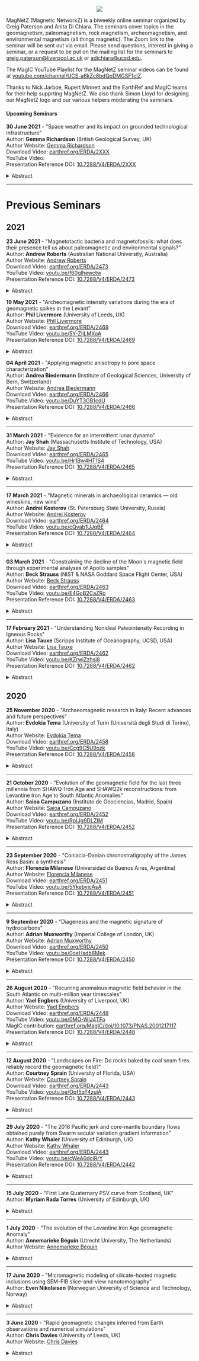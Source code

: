 <p align="center"><img src="https://github.com/earthref/MagIC-MagNetS/raw/master/MagnetZ_Logo.jpg"></p>

MagNetZ (Magnetic NetworkZ) is a biweekly online seminar organized by Greig Paterson and Anita Di Chiara. The seminars cover topics in the geomagnetism, paleomagnetism, rock magnetism, archeomagnetism, and environmental magnetism (all things magnetic). The Zoom link to the seminar will be sent out via email. Please send questions, interest in giving a seminar, or a request to be put on the mailing list for the seminars to [greig.paterson@liverpool.ac.uk](mailto:greig.paterson@liverpool.ac.uk) or [adichiara@ucsd.edu](mailto:adichiara@ucsd.edu).

The MagIC YouTube Playlist for the MagNetZ seminar videos can be found at [youtube.com/channel/UCS-a6kZc8bdQoDMGSF1cIZ](https://www.youtube.com/channel/UCS-a6kZc8bdQoDMGSF1cIZg).

Thanks to Nick Jarboe, Rupert Minnett and the EarthRef and MagIC teams for their help supprting MagNetZ. We also thank Simon Lloyd for designing our MagNetZ logo and our various helpers moderating the seminars.

#### Upcoming Seminars



**30 June 2021** - "Space weather and its impact on grounded technological infrastructure"  
Author: **Gemma Richardson** (British Geological Survey, UK)  
Author Website: [Gemma Richardson](https://www.bgs.ac.uk/people/richardson-gemma/)  
Download Video: [earthref.org/ERDA/2XXX](https://earthref.org/ERDA/2XXX/)  
YouTube Video: []()  
Presentation Reference DOI: [10.7288/V4/ERDA/2XXX](https://dx.doi.org/10.7288/V4/ERDA/2XXX)
<details><summary>Abstract</summary>
The anisotropic properties of a formation’s pore space largely control preferred flow directions. An accurate 3D description of pore space properties is thus essential in reservoir characterization and fluid migration studies. Traditional characterization methods face trade-offs between sample volume and resolution amongst other challenges. Magnetic pore fabrics, i.e., the anisotropy of magnetic susceptibility in ferrofluid-impregnated samples, have been proposed to capture pores down to 10 nm in standard-sized samples. Promising empirical relationships exist between magnetic pore fabrics and pore shape and orientation distributions, but are compromised by a large variability between studies. New numerical and experimental data provide insight into the sources of this variability, and allow for a quantitative interpretation of magnetic pore fabrics in future applications.  
</details>  
  
----
  
  
# Previous Seminars

## 2021

**23 June 2021** - "Magnetotactic bacteria and magnetofossils: what does their presence tell us about paleomagnetic and environmental signals?"  
Author: **Andrew Roberts** (Australian National University, Australia)  
Author Website: [Andrew Roberts](https://earthsciences.anu.edu.au/people/academics/professor-andrew-p-roberts)  
Download Video: [earthref.org/ERDA/2473](https://earthref.org/ERDA/2473/)  
YouTube Video: [youtu.be/f60glhewctw](https://youtu.be/f60glhewctw)  
Presentation Reference DOI: [10.7288/V4/ERDA/2473](https://dx.doi.org/10.7288/V4/ERDA/2473)
<details><summary>Abstract</summary>
Some people had a misspent youth. I waited until I was an adult and spent it studying the magnetism of mud. In seeking highly resolved records of geomagnetic field, tectonic, or climate change, I learned early that diagenesis affects EVERY record. The question is not one of “if” diagenesis has affected a record, but “by how much?” Diagenesis colours my view of sedimentary magnetism at a deep level. OK, but what does this have to do with magnetotactic bacteria (MTB)? The dominant view of MTB is that they are ubiquitous in aquatic environments and that they inhabit chemical gradients across the oxic-anoxic interface in water columns and sediments. OAI environments are where diagenesis starts to become important, so my expectation for 20 years was that, while MTB are interesting organisms, they should not be important in the geological record because their post-mortem remains (magnetofossils) would be buried in environments dominated by reductive diagenesis, which would cause them to dissolve and not be preserved. Various other MTB curiosities intrigued me, but I did not care enough about exploring them if magnetofossils were not paleomagnetically or paleoenvironmentally important. About 10 years ago, my views turned on their head when we and other groups started to find evidence for widespread magnetofossil preservation in some ancient sedimentary environment types. This raises questions about the environments in which MTB lived. Do MTB always inhabit OAI environments? What is the environmental function of MTB? What is the benefit of magnetic navigation, or magnetotaxis? Are MTB involved in biogeochemical elemental cycling? Can magnetofossil morphology tell us anything useful about the environment? Can it be used as a paleoenvironmental proxy? We expect from their single domain magnetic properties that magnetofossils will be ideal paleomagnetic recorders, but what happens to things like relative paleointensity (RPI) recording when magnetofossils and detrital magnetite occur together? Do they have the same or different magnetization acquisition efficiency? If not, what does this mean for RPI recording? When did MTB appear in geological time? Can this tell us anything about evolution of the geodynamo that generate our planetary magnetic field? Much has been learned about these questions in recent years. My aim is to tell you about some of the exciting things we have been learning about MTB and point to some exciting unanswered questions. Let’s misspend an hour together exploring this subject.  
</details>

**19 May 2021** - "Archeomagnetic intensity variations during the era of geomagnetic spikes in the Levant"  
Author: **Phil Livermore** (University of Leeds, UK)  
Author Website: [Phil Livermore](https://environment.leeds.ac.uk/see/staff/1381/dr-phil-livermore)  
Download Video: [earthref.org/ERDA/2469](https://earthref.org/ERDA/2469/)  
YouTube Video: [youtu.be/5Y-ZIjLMXoA](https://youtu.be/5Y-ZIjLMXoA)  
Presentation Reference DOI: [10.7288/V4/ERDA/2469](https://dx.doi.org/10.7288/V4/ERDA/2469)
<details><summary>Abstract</summary>
Archeomagnetic analyses of densely sampled artefacts from the Near-East have suggested that the intensity variation during the first millennium BCE was punctuated with two geomagnetic spikes with rates of change of intensity exceeding 1 μT/yr, whose extreme behaviour is challenging to explain from a geodynamo perspective. I will describe a new transdimensional Bayesian method designed to capture variations on both long and short timescales, which when applied to data only at the fragment (thermal- unit) level requires a complex intensity variation with no less than six spikes, each with an approximate duration of between 30 and 100 years. However, the nature of the inferred intensity evolution and the number of spikes detected are fragile and highly dependent on the specific treatment of the archeomagnetic data.  
</details>


**04 April 2021** - "Applying magnetic anisotropy to pore space characterization"  
Author: **Andrea Biedermann** (Institute of Geological Sciences, University of Bern, Switzerland)  
Author Website: [Andrea Biedermann](http://www.andrea-biedermann.ch/)  
Download Video: [earthref.org/ERDA/2466](https://earthref.org/ERDA/2466/)  
YouTube Video: [youtu.be/DuYT3GB1cdU](https://youtu.be/DuYT3GB1cdU)  
Presentation Reference DOI: [10.7288/V4/ERDA/2466](https://dx.doi.org/10.7288/V4/ERDA/2466)
<details><summary>Abstract</summary>
The anisotropic properties of a formation’s pore space largely control preferred flow directions. An accurate 3D description of pore space properties is thus essential in reservoir characterization and fluid migration studies. Traditional characterization methods face trade-offs between sample volume and resolution amongst other challenges. Magnetic pore fabrics, i.e., the anisotropy of magnetic susceptibility in ferrofluid-impregnated samples, have been proposed to capture pores down to 10 nm in standard-sized samples. Promising empirical relationships exist between magnetic pore fabrics and pore shape and orientation distributions, but are compromised by a large variability between studies. New numerical and experimental data provide insight into the sources of this variability, and allow for a quantitative interpretation of magnetic pore fabrics in future applications.  
</details>

----

**31 March 2021** - "Evidence for an intermittent lunar dynamo"  
Author: **Jay Shah** (Massachusetts Institute of Technology, USA)  
Author Website: [Jay Shah](https://eapsweb.mit.edu/people/jayshah)  
Download Video: [earthref.org/ERDA/2465](https://earthref.org/ERDA/2465/)  
YouTube Video: [youtu.be/Hr1Bw4HT1S4](https://youtu.be/Hr1Bw4HT1S4)  
Presentation Reference DOI: [10.7288/V4/ERDA/2465](https://dx.doi.org/10.7288/V4/ERDA/2465)
<details><summary>Abstract</summary>
Paleointensity data suggest the presence of a lunar dynamo with a surface intensity reaching tens of µT during the period 4.25 to 3.56 Ga and subsequently declining to several µT during the following ~2 billion years. However, the lunar energy budget does not appear to be able to continuously power such a strong dynamo for so long. A proposed solution to this conundrum is that the lunar dynamo was in fact highly time-variable or even intermittently active during this period. However, until now, there has been no Thellier paleointensity data from Apollo lunar samples to support a time-variable dynamo. Using our newly developed oxygen fugacity controlled atmosphere thermal demagnetizer, we report new paleointensity data from lunar regolith breccias showing near-zero (< 0.5 µT) paleointensity at 3.3 ± 0.43 Ga and at 1.7 ± 0.43 Ga. This supports the proposal that the average field may have been significantly weaker than implied by the highest paleointensities, consistent with the expected energy budget for the lunar core.  
</details>

----

**17 March 2021** - "Magnetic minerals in archaeological ceramics — old wineskins, new wine"  
Author: **Andrei Kosterov** (St. Petersburg State University, Russia)  
Author Website: [Andrei Kosterov](https://www.researchgate.net/profile/Andrei-Kosterov)  
Download Video: [earthref.org/ERDA/2464](https://earthref.org/ERDA/2464/)  
YouTube Video: [youtu.be/cQvab1UJqBE](https://youtu.be/cQvab1UJqBE)  
Presentation Reference DOI: [10.7288/V4/ERDA/2464](https://dx.doi.org/10.7288/V4/ERDA/2464)
<details><summary>Abstract</summary>
Understanding how magnetic minerals are formed in archaeological ceramics and baked clay is crucial for assessing the reliability of archaeointensity determinations, and could also contribute to reconstructing the ceramics manufacture process. Magnetic minerals in archaeological ceramics and baked clay may be inherited from the parent material, or, more frequently, formed during the firing process. The resulting magnetic mineralogy may be complex, including ferrimagnetic phases not commonly encountered in rocks.
In this talk, I will review the current understanding of magnetic mineralogy of archaeological ceramics and baked clay using the material from Bulgaria and Russia as an example.  
</details>

----

**03 March 2021** - "Constraining the decline of the Moon's magnetic field through experimental analyses of Apollo samples"  
Author: **Beck Strauss** (NIST & NASA Goddard Space Flight Center, USA)  
Author Website: [Beck Strauss]( https://bestrauss.com)  
Download Video: [earthref.org/ERDA/2463](https://earthref.org/ERDA/2463/)  
YouTube Video: [youtu.be/E4GoB2CaZRo](https://youtu.be/E4GoB2CaZRo)  
Presentation Reference DOI: [10.7288/V4/ERDA/2463](https://dx.doi.org/10.7288/V4/ERDA/2458)  
<details><summary>Abstract</summary>
Recent paleomagnetic studies of lunar rocks have suggested that the Moon's magnetic field reached peak intensities on the order of ~77 μT between 3.85 and 3.56 Ga and subsequently declined to surface intensities of ~4  μT by 3.19 Ga. However, this decline in the intensity of the lunar field has only been shown in a small number of samples, presenting challenges for constraint of its timing and thus the dynamo generation mechanisms that could be responsible. We present microscopic and magnetic analyses of Apollo samples 12008, 12009, and 12015, three fine grained mare vitrophyre basalts with high magnetic fidelity, indicating that these samples were not magnetized in conditions consistent with a planetary magnetic field exceeding 4-7  μT during their formation. These data are consistent with the results of previous work on the initial decline of Moon's magnetic field and confirm that the mechanism of lunar dynamo generation changed dramatically between 3.6 and 3.1 Ga.  
</details>

----

**17 February 2021** - "Understanding Nonideal Paleointensity Recording in Igneous Rocks"  
Author: **Lisa Tauxe** (Scripps Institute of Oceanography, UCSD, USA)  
Author Website: [Lisa Tauxe](https://ltauxe.scrippsprofiles.ucsd.edu/)  
Download Video: [earthref.org/ERDA/2462](https://earthref.org/ERDA/2462/)  
YouTube Video: [youtu.be/KZrwiZzhsj8](https://youtu.be/KZrwiZzhsj8)  
Presentation Reference DOI: [10.7288/V4/ERDA/2462](https://dx.doi.org/10.7288/V4/ERDA/2462)
<details><summary>Abstract</summary>
The theory for recording of thermally blocked remanences predicts a quasilinear relationship between low fields like the Earth's in which rocks cool and acquire a magnetization. This serves as the foundation for estimating ancient magnetic field strengths. Addressing long-standing questions concerning Earth's magnetic field requires a global paleointensity data set, but recovering the ancient field strength is complicated because the theory only pertains to uniformly magnetized particles. A key requirement of a paleointensity experiment is that a magnetization blocked at a given temperature should be unblocked by zero-field reheating to the same temperature. However, failure of this requirement occurs frequently and the causes and consequences of failure are understood incompletely. Recent experiments demonstrate that the remanence in many samples typical of those used in paleointensity experiments is unstable, exhibiting an “aging” effect in which the (un)blocking temperature spectra can change over only a few years resulting in nonideal experimental behavior. While a fresh remanence may conform to the requirement of equality of blocking and unblocking temperatures, aged remanences may not. Blocking temperature spectra can be unstable (fragile), which precludes reproduction of the conditions under which the original magnetization was acquired. This limits our ability to acquire accurate and precise ancient magnetic field strength estimates because differences between known and estimated fields can be significant for individual specimens, with a low field bias. Fragility of unblocking temperature spectra may be related to grain sizes with lower energy barriers and may be detected by features observed in first-order reversal curves.  
</details>



## 2020

**25 November 2020** - "Archaeomagnetic research in Italy: Recent advances and future perspectives"  
Author: **Evdokia Tema** (University of Turin (Università degli Studi di Torino), Italy)  
Author Website: [Evdokia Tema](https://www.researchgate.net/profile/Evdokia_Tema)  
Download Video: [earthref.org/ERDA/2458](https://earthref.org/ERDA/2458/)  
YouTube Video: [youtu.be/Ccg9C5U9ozk](https://youtu.be/Ccg9C5U9ozk)  
Presentation Reference DOI: [10.7288/V4/ERDA/2458](https://dx.doi.org/10.7288/V4/ERDA/2458)
<details><summary>Abstract</summary>
Baked clay archaeological material and volcanic rocks offer precious information about the Secular Variation of the Earth’s magnetic field in the past thanks to their strong and stable Thermal Remanent Magnetization (TRM) acquired during their cooling in the presence of the ancient geomagnetic field. Italy is a country with great potential for archaeomagnetic research due to its long and rich cultural heritage and to the important volcanic activity of the two principal active Italian volcanoes, Vesuvius and Etna. Recently, an updated compilation of Italian archaeomagnetic data from both archaeological material and volcanic rocks has been compiled and used for the calculation of directional and intensity reference secular variation (SV) curves. The quality of the data was carefully evaluated, with particular attention on the reliability of the dating of the volcanic rocks and on the quality of the archaeointensity determinations. Revising the reliability of the historical dating of the available volcanic data, it results that only 57% of the volcanic palaeomagnetic records come from indisputably dated eruptions while for the rest of the data, the traditional age of the eruption has been subject of debate or re-evaluated based on geological evidence and/or archaeomagnetic dating. New SV curves for both direction and intensity are now available for Italy, calculated using Bayesian statistics and covering the last three millennia. Thanks to the privileged geographical position of the Italian peninsula, situated almost in the center of the Mediterranean, the Italian SV curves can be used to analyze the evolution of the geomagnetic field in central Europe and for archaeomagnetic dating applications not only in Italy but also in nearby countries where no local SV curves are available so far. Definitely, more well-dated reference data are still necessary to better define the geomagnetic field path for the BC periods while future attention should be also focused on the archaeointensity data that are still scarce.  
</details>

----

**21 October 2020** - "Evolution of the geomagnetic field for the last three millennia from SHAWQ-Iron Age and SHAWQ2k reconstructions: from Levantine Iron Age to South Atlantic Anomalies"  
Author: **Saioa Campuzano** (Instituto de Geociencias, Madrid, Spain)  
Author Website: [Saioa Campuzano](https://www.researchgate.net/profile/Saioa_Campuzano)  
Download Video: [earthref.org/ERDA/2452](https://earthref.org/ERDA/2452/)  
YouTube Video: [youtu.be/RptJg9DLZIM](https://youtu.be/RptJg9DLZIM)  
Presentation Reference DOI: [10.7288/V4/ERDA/2452](https://dx.doi.org/10.7288/V4/ERDA/2452)
<details><summary>Abstract</summary>
Paleomagnetic data are crucial to understand the dynamical behavior of the geomagnetic field since they provide the unique way to investigate past changes in the Earth’s magnetic field. Two new global geomagnetic field reconstructions, the SHAWQ-Iron Age and the SHAWQ2k, based on a critical revision of the global archeomagnetic and volcanic dataset, have been developed. The new models provide an improved description of the geomagnetic field during the last three millennia and yield interesting outcomes about the emergence and development of the Levantine Iron Age Anomaly (LIAA) and the South Atlantic Anomaly (SAA). According to the SHAWQ-Iron Age, the LIAA is related to a normal flux patch at the core-mantle boundary (CMB) below Arabian Peninsula clearly observed at around 950 BC. This flux patch expanded towards the north-west, while decreasing in intensity, reaching Iberia at around 750 BC. Around 600-500 BC, it underwent a revival below the European continent after that it seems to vanish in situ. Regarding the SHAWQ2k, it shows that the reversed flux patch observed at the CMB and linked to the SAA in present times, emerged in the Southern Hemisphere from at least 950 AD. This patch moved westward from the equator to southern latitudes, being clearly isolated after 1400 AD. In addition, since 1550 AD a second reversed flux patch moving north-eastward is observed in the North Atlantic. As can be observed from these works, our understanding of past geomagnetic field behavior has improved thanks to: 1) the new data now available for the Southern Hemisphere coming from Africa and South America, 2) the new data coming from the Iberian Peninsula prior to Late Iron Age times, an epoch very poorly constrained up to date, and 3) the use of an appropriated weighting scheme in the modeling process, which takes into account quality standards especially relevant in paleointensity studies. These improvements have allowed to show new evolutionary aspects of the both LIAA and SAA.  
</details>

----

**23 September 2020** - "Coniacia-Danian chronostratigraphy of the James Ross Basin: a synthesis"  
Author: **Florenzia Milanese** (Universidad de Buenos Aires, Argentina)  
Author Website: [Florencia Milanese](https://www.researchgate.net/profile/Florencia_Milanese)  
Download Video: [earthref.org/ERDA/2451](https://earthref.org/ERDA/2451/)  
YouTube Video: [youtu.be/5YkebyicAsA](https://youtu.be/5YkebyicAsA)  
Presentation Reference DOI: [10.7288/V4/ERDA/2451](https://dx.doi.org/10.7288/V4/ERDA/2451)
<details><summary>Abstract</summary>
Cretaceous-Paleogene marine units from the James Ross Basin constitute a highly fossiliferous reference section for the Southern Hemisphere. Its importance resides not only in the widely known K-Pg boundary at Marambio (Seymour) Island, but also in its almost continuous record of climate and biodiversity patterns preceding and following the terminal Cretaceous mass extinction. Chronology of these units has been traditionally based on bio- and chemostratigraphy, but endemism and early disappearance of several fossil groups in Antarctica requires an independent dating tool that also permits global correlations. Here I present a synthesis of recent magnetostratigraphic studies realized in the Upper Cretaceous Marambio Group, summarizing a chronostratigraphic framework that precisely states the Santonian-Campanian and Campanian-Maastrichtian boundaries in Antarctica.  
</details>

---

**9 September 2020** - "Diagenesis and the magnetic signature of hydrocarbons"  
Author: **Adrian Muxworthy** (Imperial College of London, UK)  
Author Website: [Adrian Muxworthy](https://www.imperial.ac.uk/people/adrian.muxworthy)  
Download Video: [earthref.org/ERDA/2450](https://earthref.org/ERDA/2450/)  
YouTube Video: [youtu.be/0oeHsdb8Mek](https://youtu.be/0oeHsdb8Mek)  
Presentation Reference DOI: [10.7288/V4/ERDA/2450](https://dx.doi.org/10.7288/V4/ERDA/2450)
<details><summary>Abstract</summary>
Understanding hydrocarbon migration has the potential to both increase yield from mature reservoir systems reducing the need to exploit new reserves, and to help improve carbon capture strategies. Traditional seismic methods of mapping migration can be inexact and poorly constrained. The presence of hydrocarbons in rocks and sediments is known to cause diagenesis, thereby altering the magnetic signature of the host rock. During the last decade, the Natural Magnetism Group at Imperial College has been studying the use of mineral magnetic methods to identify and constrain hydrocarbon migration paths. The magnetic signature of hydrocarbons has been found to be very complex, their signature depending on a range of factors including levels of oil maturity and biodegradation, the presence of oil-water contacts, the host rock, migration trajectory, the depth of oil generation etc. Here I will give a summary of our latest findings, and show how we have used mineral magnetic results to constrain 3D basin models.
</details>

---

**26 August 2020** - "Recurring anomalous magnetic field behavior in the South Atlantic on multi-million year timescales"  
Author: **Yael Engbers** (University of Liverpool, UK)  
Author Website: [Yael Engbers](https://www.researchgate.net/profile/Yael_Engbers)  
Download Video: [earthref.org/ERDA/2448](https://earthref.org/ERDA/2448/)  
YouTube Video: [youtu.be/0MO-WjJ4TFo](https://youtu.be/0MO-WjJ4TFo)  
MagIC contribution: [earthref.org/MagIC/doi/10.1073/PNAS.2001217117](https://earthref.org/MagIC/doi/10.1073/PNAS.2001217117)  
Presentation Reference DOI: [10.7288/V4/ERDA/2448](https://dx.doi.org/10.7288/V4/ERDA/2448)
<details><summary>Abstract</summary>
Earth's magnetic field is presently characterized by a large and growing anomaly in the South Atlantic Ocean. The question of whether this region of Earth's surface is preferentially subject to enhanced geomagnetic variability on geological timescales has major implications for core dynamics, core−mantle interaction, and the possibility of an imminent magnetic polarity reversal. Here we present paleomagnetic data from Saint Helena, a volcanic island ideally suited for testing the hypothesis that geomagnetic field behavior is anomalous in the South Atlantic on timescales of millions of years. Our results, supported by positive baked contact and reversal tests, produce a mean direction approximating that expected from a geocentric axial dipole for the interval 8 to 11 million years ago, but with very large associated directional dispersion. These findings indicate that, on geological timescales, geomagnetic secular variation is persistently enhanced in the vicinity of Saint Helena. This, in turn, supports the South Atlantic as a locus of unusual geomagnetic behavior arising from core−mantle interaction, while also appearing to reduce the likelihood that the present-day regional anomaly is a precursor to a global polarity reversal.
</details>

---

**12 August 2020** - "Landscapes on Fire: Do rocks baked by coal seam fires reliably record the geomagnetic field?"  
Author: **Courtney Sprain** (University of Florida, USA)  
Author Website: [Courtney Sprain](https://geology.ufl.edu/people/faculty/courtney-sprain)  
Download Video: [earthref.org/ERDA/2443](https://earthref.org/ERDA/2443)  
YouTube Video: [youtu.be/Opf5qT4zujA](https://youtu.be/Opf5qT4zujA)  
Presentation Reference DOI: [10.7288/V4/ERDA/2443](https://dx.doi.org/10.7288/V4/ERDA/2443)
<details><summary>Abstract</summary>
High quality paleointensity data is essential for improving our understanding of the long-term evolution of the geodynamo as well as short-term paleosecular variation; however, it is challenging to find materials that reliably record Earth's full-vector magnetic field going back in time. This study examines a new candidate material for paleointensity studies: clinkers, which are rocks that have been baked, metamorphosed, or melted by underlying coal seam fires. Previous studies conducted on clinkers suggest that they may be high-fidelity magnetic field recorders. However, due to the inhomogeneity of clinker deposits and limited scope of previous studies, it is unknown under what conditions these conclusions hold true. To better assess this, we quantified the variation of magnetic properties within clinker deposits collected from the Powder River basin, MT, as a function of lithology, oxidation state, distance from the coal seam, and location. Our results indicate that the clinker products are dominated by three main magnetic minerals: magnetite, hematite, and the rare ε-Fe2O3. No major differences in magnetic properties were observed as a function of location, distance from the coal seam, or primary lithology. Clinker material, instead, is the primary control on magnetic mineralogy, where baked sediment and porcellanite are dominated by varying proportions of hematite, ε-Fe2O3, and magnetite, and paralavas (melted sediment) are dominated by low-Ti magnetite. All clinker materials are thermally stable and likely experienced temperatures in excess of the magnetite Curie T, potentially as far away as 8 m from the coal seam. Grain size analysis indicates that the magnetic particles in all clinker materials are amenable to high-quality paleointensity study. In total, our study confirms that clinkers should be reliable paleomagnetic recorders and that so long as collection is within the clinker deposit, material amenable to full-vector paleomagnetic study should be obtained.  These conclusion are corroborated by preliminary demagnetization and paleointensity results, which will also be presented.
</details>

---

**29 July 2020** - "The 2016 Pacific jerk and core-mantle boundary flows obtained purely from Swarm secular variation gradient information"  
Author: **Kathy Whaler** (University of Edinburgh, UK)  
Author Website: [Kathy Whaler](https://www.research.ed.ac.uk/portal/en/persons/kathy-whaler\(3bf15102-f085-45aa-8cff-28076b678590\).html)  
Download Video: [earthref.org/ERDA/2443](https://earthref.org/ERDA/2442)  
YouTube Video: [youtu.be/cWeA0dciRrY](https://youtu.be/cWeA0dciRrY)  
Presentation Reference DOI: [10.7288/V4/ERDA/2442](https://dx.doi.org/10.7288/V4/ERDA/2442)
<details><summary>Abstract</summary>
The Swarm constellation provides information on both along- and across-track magnetic field gradients. Spatial changes of the magnetic vector field elements are described by a magnetic field gradient tensor, whose elements and their uncertainties can be estimated using the Virtual Observatory (VO) concept, whereby data within a cylinder centred on the VO with axis perpendicular to the Earth's surface are reduced to a central point at satellite altitude. Recent experiments have shown that analysing data collected over a 4 month window provides the best compromise between reducing bias from the way the satellite orbits sample each VO cylinder and preserving information on temporal changes of the field, and that the data provide spatial information sufficient to resolve 300 non-overlapping VOs. We invert annual first differences of the 5 independent gradient tensor elements (providing estimates of secular variation, SV, gradients) at these 300 VOs over the Swarm era for advective velocity at the core-mantle boundary, forcing the flow to have minimal acceleration while providing an adequate fit to the data. We obtain flows similar to those from previous SV inversions but purely from the gradient information. The resolution of the SV gradients is higher than that of the SV itself, resulting in a ~30% increase in the number of effective flow parameters; this is thought to be because the gradients are less affected by long period external signals that are difficult to remove from the data, resulting in an improved signal to noise ratio. Although very little temporal change in the flow is required to reproduce even rapid changes in the magnetic field, we are able to isolate some robust flow changes, in particular regarding changes in the azimuthal flow acceleration, associated with the geomagnetic impulse in the Pacific region in around 2016.
</details>

---

**15 July 2020** - "First Late Quaternary PSV curve from Scotland, UK"  
Author: **Myriam Rada Torres** (University of Edinburgh, UK)  
<details><summary>Abstract</summary>
I present the first Late Quaternary PSV record for Scotland and the UK, covering the last 19,000 years, generated using sediment cores from Bardowie Loch in the Central Belt of Scotland. This is also the first study that describes the variations of the geomagnetic field both in direction and intensity during The Holocene for Scotland, representing a valuable piece for the puzzle of the geodynamo behaviour in the North Atlantic region.
Bardowie Loch was selected based on its small-size basin and limited catchment area, devoid of any sizeable river system, ensuring a low energy environment necessary for the magnetic minerals to align with the Earth's magnetic field. Geological analysis results suggest that Bardowie Loch was originated by the movement of large glaciers during the Last Glacial Maximum at ca 20ka. Rock magnetic characterisations, supported by microscopic and geochemical analyses, shows two distinctive sedimentary sections within the Bardowie Sequence: glacial varved muds overlied by dark organic muds. These results also indicate that for the Late Pleistocene glacial section there are pulses of substantial deposition of sediments eroded from nearby Palaeozoic basaltic lavas, rich in magnetite and Ti-magnetite grains. A thousand percent surge in organic matter content, combined with a considerable decrease of the volcanic rocks input and significantly lower concentration of magnetic minerals, characterised the Holocene section of the Bardowie Sequence.
A chronology was modelled using 15 radiocarbon dates and tephrochronology. Geochemical results indicate that the deeper tephra layer is a rhyolite with high iron, calcium and titanium content characteristic of Icelandic volcanism, corresponding to the Hekla 4 Eruption (ca 2,000 BC). EPMA measurements from the upper two layers show chemical compositions typical of a developed continental crust with high concentration of alkaline oxides, characteristic of the Campanian Volcanic Province (Italy); major oxides composition determined from microscopic glasses and mineral inclusions revealed that the first layer is a rare phonolitic tephra corresponding to the historical 79AD Pompeii Eruption; while the second layer has an alkaline intermediate composition (trachyandesite), which agrees with the Avellino Eruption dated between 1,900BC and 1,600BC.
Previous PSV studies from North America, the North Atlantic region, Northern Europe and England are consistent with direct observations and computational models of two regions of concentrated geomagnetic flux at the core-mantle boundary beneath Canada and Siberia, which suggest that the Canadian flux lobe has been weakening while the Siberian flux lobe has considerably increased in strength for the last 2,000 years. The declination and palaeointensity anomalies observed in the present PSV study from Scotland particularly agree with the North Atlantic region data, showing significant oscillations in strength between both flux lobes at least for the last 5,000 years.
The Late Pleistocene section of the resulting PSV record from Scotland shows two intervals of exceptional deviation in direction at ca 18.3ka to ca 16ka and ca 15ka to ca 12.8ka. The deepest interval displays anomalous shallow inclinations around 20°, joined by the largest oscillation in declination, with a maximum of 77-degree deviation. Such substantial variations in the geomagnetic field orientation agree with the Hilina Palli Excursion, dated between 22ka and 17ka and observed globally in volcanic rocks, marine and lake cores from Hawaii and California, to Lake Baikal and China.
The upper interval of anomalous geomagnetic field behaviour close to the end of The Pleistocene, exhibits the largest drop of inclination from present-day values (about 70°) to negative inclinations (-12°), while the declination presents oscillations over 50-degrees. These abrupt and dramatic variations in orientation are consistent with the controversial Gothenburg Excursion (ca 12.3 to ca 13.8ka), which were originally reported in sediments from the Scandinavian Glacial Interstadial and also observed in North American glacial lakes, with poorly constrained ages from 7.6ka to 14ka.
</details>

---

**1 July 2020** - "The evolution of the Levantine Iron Age geomagnetic Anomaly"  
Author: **Annemarieke Béguin** (Utrecht University, The Netherlands)  
Author Website: [Annemarieke Béguin](https://www.researchgate.net/profile/Annemarieke_Beguin)  
<details><summary>Abstract</summary>
The geomagnetic field can vary dramatically over only decades and thousands of kilometers; the Levantine Iron Age geomagnetic Anomaly (LIAA) is probably the best-known example of such short-lived feature of the Earth's magnetic field. Over the past decade, many studies have contributed to a relatively coherent intensity record for this region. I will provide an overview of the different studies and their results with the focus on our recent study on three marine sediment records from the Mediterranean Sea. To better constrain the Levant geomagnetic high in time and space, we obtained continuous full-vector records from three marine sediment cores located (1) between Spain and Morocco (Alboran), (2) East of Calabria, Italy (Taranto Gulf), and (3) North of the Nile Delta (Levant). Geomagnetic field variations between 6000 BC and 1000 AD are captured for a total of 681 samples. Rock magnetic analyses indicate the sediment cores as reliable recorders for geomagnetic field variations. From these records we observe that the LIAA moves from 40 to 55° East at 1000 BC to ~25° East at 0 AD, while decaying from ~150 ZAm<sup>2</sup> to ~110 ZAm<sup>2</sup> in the same time span. This results in a westward movement of 15-30° in 1000 yr.
</details>

---

**17 June 2020** - "Micromagnetic modeling of silicate-hosted magnetic inclusions using SEM-FIB slice-and-view nanotomography"  
Author: **Even Nikolaisen** (Norwegian University of Science and Technology, Norway)  
<details><summary>Abstract</summary>
Slice-and-view nanotomography uses a dual beam SEM-FIB to reconstruct the 3D volume of a mineralogical sample using a sequential series of nanoscale slices created with a focussed beam of Ga ions. This method reveals the true shapes and forms of naturally occurring magnetic inclusions hosted by the silicate minerals feldspar and pyroxene. High-resolution 3D morphological data for the magnetic minerals is extracted, converted to tetrahedral meshes, and micromagnetically modelled using the MERRILL software. This study optimises the step-by-step process of extracting and processing micromagnetic data from polished thin-sections to generate a full rock magnetic classification of the remanence carriers in silicates. Slice-and-view nanotomography follows known preparation methods with a protective platinum layer, carbon rod guides and trenches, but also introduces a carbon slab along the Z-direction for e-beam alignment. This method reduces the need for auto focus, as the e-beam alignment will have a constant imaging distance and generates a good reference point for stack alignment. Image processing is limited to 3D a gaussian blur and 3D mean filters. Paraview is used to set the correct voxel dimensions and to generate the surface mesh. Freeware software Meshmixer and Meshlab are used for their powerful smoothing, mesh interaction tools and geometric calculations. The tetrahedral volume mesh is produced with iso2mesh in Matlab. Micromagnetic hysteresis and back-field simulations of >400 inclusions with a broad range of morphologies have been performed using MERRILL using 20 different field directions, enabling average magnetic properties to be calculated for a random ensemble. The results give a detailed and direct description of the micromagnetic structure of naturally formed magnetic minerals that compliments macroscopic approaches, such as FORC analysis.
</details>

---

**3 June 2020** - "Rapid geomagnetic changes inferred from Earth observations and numerical simulations"  
Author: **Chris Davies** (University of Leeds, UK)  
Author Website: [Chris Davies](https://environment.leeds.ac.uk/see/staff/1225/dr-chris-davies)  
<details><summary>Abstract</summary>
The geomagnetic field, generated by a dynamo process in the liquid core, provides a unique probe into Earth's deep interior. Establishing the fastest variations of the field is crucial for understanding the physics of the dynamo process and for describing its past and future evolution. Paleomagnetic studies have reported changes in direction reaching 1 degree per yr around the last polarity reversal, although the observations are still controversial and their relation to physical processes in the core largely unknown. Here we show excellent agreement between amplitudes and latitude ranges of extreme directional changes in a suite of geodynamo simulations and recent observational field models spanning the past 100 kyrs and the period 30-50 ka. Remarkably, maximum rates of directional change reach ~10 degrees per year, typically during times of decreasing field strength,almost 100 times faster than current changes. Detailed analysis of the simulations and a simple analogue model indicate that extreme directional changes are associated with movement of reversed flux across the core surface. Our results demonstrate that such rapid variations are compatible with the physics of the dynamo process and suggest that future searches for rapid directional changes should focus on low latitudes.
</details>
